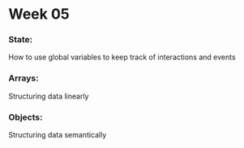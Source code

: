 # Week 05

### State:
How to use global variables to keep track of interactions and events

### Arrays:
Structuring data linearly

### Objects:
Structuring data semantically
